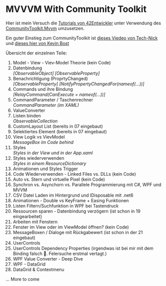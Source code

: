 # MVVVM With Community Toolkit

Hier ist mein Versuch die [Tutorials von 42Entwickler](https://www.youtube.com/watch?v=JWCudlf5c4Q&list=PLM9HRfTbb2uuAL82jbSpoQA_rj6f61DY2) unter Verwendung des [CommunityToolkit.Mvvm](https://learn.microsoft.com/en-us/dotnet/communitytoolkit/mvvm/) umzusetzen.

Ein guter Einstieg zum CommunityToolkit ist [dieses Viedeo von Tech-Nick](https://www.youtube.com/watch?v=onYKewd9b0c&t=9s)
und [dieses hier von Kevin Bost](https://www.youtube.com/watch?v=uVIzK2snugk)

Übersicht der einzelnen Teile:

01. Model - View - Viev-Model Theorie (kein Code)
02. Datenbindung\
*[ObservableObject] [ObservableProperty]*
03. Benachrichtigung (ProprtyChanged)\
*[ObservableProperty] [NotifyPropertyChangedFor(nameof(...))]*
04. Commands und ihre Bindung\
*[RelayCommand(CanExecute = nameof(...))]*
05. CommandParameter / Taschenrechner\
*CommandParameter (im XAML)*
06. ValueConverter
07. Listen binden\
*ObservableCollection*
08. CustomLayout List (bereits in 07 eingebaut)
09. Selektiertes Element (bereits in 07 eingebaut)
10. View Logik vs VievModel\
*MessageBox im Code behind*
11. Styles\
*Styles in der View und in der App.xaml*
12. Styles wiederverwenden\
*Styles in einem ResourceDictionary*
13. Animationen und Styles Trigger
14. Code Wiederverwenden - Linked Files vs. DLLs (kein Code)
15. Auto vs. Stern und virtuelle Pixel (kein Code)
16. Synchron vs. Asynchorn vs. Parallele Programmierung mit C#, WPF und MVVM
17. CSV Datei Laden im Hintergrund und IDisposable mit .net6
18. Animationen - Double vs KeyFrame + Easing Funktionen
19. Listen Filtern/Suchfunktion in WPF bei Tastendruck
20. Ressourcen sparen - Datenbindung verzögern (ist schon in 19 eingearbeitet)
21. Arbeiten mit Fenstern
22. Fenster im View oder im ViewModel öffnen? (kein Code)
23. MessageBoxen / Dialoge mit Rückgabewert (ist schon in der 21 eingebaut)
24. UserControls
25. UserControls Dependency Properties (irgendwas ist bei mir mit dem Binding falsch 🙁. Felersuche erstmal vertagt.)
26. WPF Value Converter - Deep Dive
27. WPF - DataGrid
28. DataGrid & Contextmenu

... More to come
